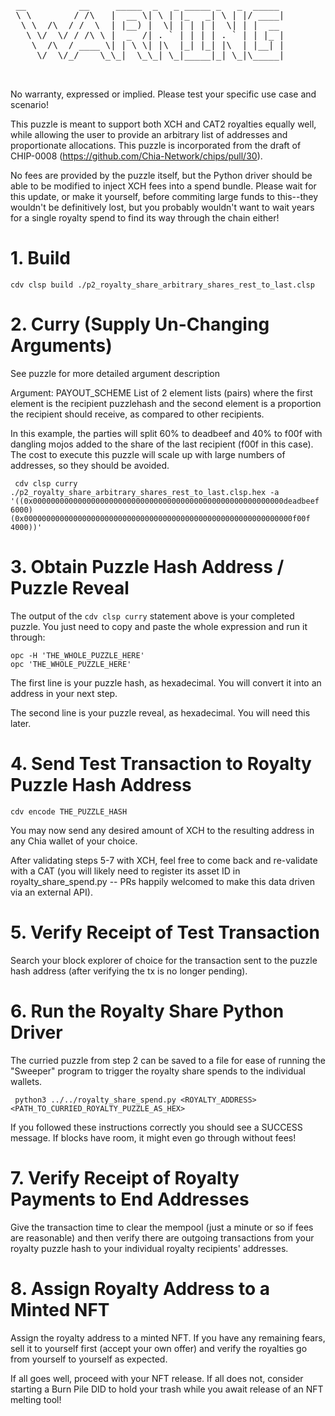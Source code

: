 <pre>
 __          __     _____  _   _ _____ _   _  _____ 
 \ \        / /\   |  __ \| \ | |_   _| \ | |/ ____|
  \ \  /\  / /  \  | |__) |  \| | | | |  \| | |  __ 
   \ \/  \/ / /\ \ |  _  /| . ` | | | | . ` | | |_ |
    \  /\  / ____ \| | \ \| |\  |_| |_| |\  | |__| |
     \/  \/_/    \_\_|  \_\_| \_|_____|_| \_|\_____|
                                                    
                                                    
</pre>

No warranty, expressed or implied. Please test your specific use case and scenario!

This puzzle is meant to support both XCH and CAT2 royalties equally well, while allowing the user to provide an arbitrary list of addresses and proportionate allocations. This puzzle is incorporated from the draft of CHIP-0008 (https://github.com/Chia-Network/chips/pull/30).

No fees are provided by the puzzle itself, but the Python driver should be able to be modified to inject XCH fees into a spend bundle. Please wait for this update, or make it yourself,
before commiting large funds to this--they wouldn't be definitively lost, but you probably wouldn't want to wait years for a single royalty spend to find its way through the chain either!

# 1. Build

```
cdv clsp build ./p2_royalty_share_arbitrary_shares_rest_to_last.clsp
```

# 2. Curry (Supply Un-Changing Arguments)

See puzzle for more detailed argument description

Argument: PAYOUT_SCHEME
    List of 2 element lists (pairs) where the first 
    element is the recipient puzzlehash and the second element is a proportion the recipient should receive, as compared to other recipients.

In this example, the parties will split 60% to deadbeef and 40% to f00f with dangling mojos added to the share of the last recipient (f00f in this case). The cost to execute this puzzle will scale up with 
large numbers of addresses, so they should be avoided.

```
 cdv clsp curry ./p2_royalty_share_arbitrary_shares_rest_to_last.clsp.hex -a '((0x00000000000000000000000000000000000000000000000000000000deadbeef 6000) (0x000000000000000000000000000000000000000000000000000000000000f00f 4000))'
 ```

# 3. Obtain Puzzle Hash Address / Puzzle Reveal

The output of the `cdv clsp curry` statement above is your completed puzzle. You just need to copy and paste the whole expression and run it through:

```
opc -H 'THE_WHOLE_PUZZLE_HERE'
opc 'THE_WHOLE_PUZZLE_HERE'
```

The first line is your puzzle hash, as hexadecimal. You will convert it into an address in your next step.

The second line is your puzzle reveal, as hexadecimal. You will need this later.

# 4. Send Test Transaction to Royalty Puzzle Hash Address

```
cdv encode THE_PUZZLE_HASH
```

You may now send any desired amount of XCH to the resulting address in any Chia wallet of your choice. 

After validating steps 5-7 with XCH, feel free to come back and re-validate with a CAT (you will likely need to register its asset ID in royalty_share_spend.py -- PRs happily welcomed to make this data driven via an external API).

# 5. Verify Receipt of Test Transaction

Search your block explorer of choice for the transaction sent to the puzzle hash address (after verifying the tx is no longer pending).

# 6. Run the Royalty Share Python Driver

The curried puzzle from step 2 can be saved to a file for ease of running the "Sweeper" program to trigger the royalty share spends to the individual wallets.

```
 python3 ../../royalty_share_spend.py <ROYALTY_ADDRESS> <PATH_TO_CURRIED_ROYALTY_PUZZLE_AS_HEX>
 ```

 If you followed these instructions correctly you should see a SUCCESS message. If blocks have room, it might even go through without fees!

# 7. Verify Receipt of Royalty Payments to End Addresses

Give the transaction time to clear the mempool (just a minute or so if fees are reasonable) and then verify there are outgoing transactions from your royalty puzzle hash to your individual royalty recipients' addresses.

# 8. Assign Royalty Address to a Minted NFT

Assign the royalty address to a minted NFT. If you have any remaining fears, sell it to yourself first (accept your own offer) and verify the royalties go from yourself to yourself as expected. 

If all goes well, proceed with your NFT release. If all does not, consider starting a Burn Pile DID to hold your trash while you await release of an NFT melting tool!


